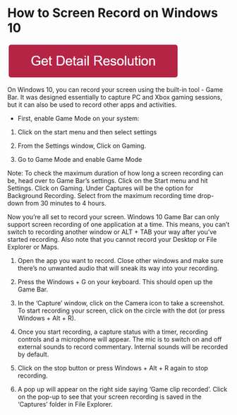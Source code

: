 # How to Screen Record on Windows 10


[![how to screen record on windows 10](redd.png)](https://icncomputer.com/how-to-screen-record-on-windows-10/)



On Windows 10, you can record your screen using the built-in tool - Game Bar. It was designed essentially to capture PC and Xbox gaming sessions, but it can also be used to record other apps and activities. 

* First, enable Game Mode on your system:

1. Click on the start menu and then select settings  

2. From the Settings window, Click on Gaming.

3. Go to Game Mode and enable Game Mode


Note: To check the maximum duration of how long a screen recording can be, head over to Game Bar’s settings. Click on the Start menu and hit Settings. Click on Gaming. Under Captures will be the option for Background Recording. Select from the maximum recording time drop-down from 30 minutes to 4 hours.

Now you’re all set to record your screen. Windows 10 Game Bar can only support screen recording of one application at a time. This means, you can’t switch to recording another window or ALT + TAB your way after you’ve started recording. Also note that you cannot record your Desktop or File Explorer or Maps. 

1. Open the app you want to record. Close other windows and make sure there’s no unwanted audio that will sneak its way into your recording.

2. Press the Windows + G on your keyboard. This should open up the Game Bar.

3. In the ‘Capture’ window, click on the Camera icon to take a screenshot. To start recording your screen, click on the circle with the dot (or press Windows + Alt + R).

4. Once you start recording, a capture status with a timer, recording controls and a microphone will appear. The mic is to switch on and off external sounds to record commentary. Internal sounds will be recorded by default.

5. Click on the stop button or press Windows + Alt + R again to stop recording.

6. A pop up will appear on the right side saying ‘Game clip recorded’. Click on the pop-up to see that your screen recording is saved in the ‘Captures’ folder in File Explorer.
